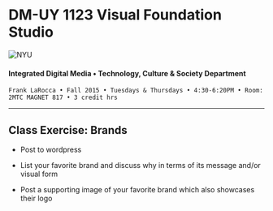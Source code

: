 # DM-UY 1123 Visual Foundation Studio

![NYU](http://ws2.polishedsolid.com/de/nyu_soe_logo.png)
#### Integrated Digital Media • Technology, Culture & Society Department

    Frank LaRocca • Fall 2015 • Tuesdays & Thursdays • 4:30-6:20PM • Room: 2MTC MAGNET 817 • 3 credit hrs

---

## Class Exercise: Brands

* Post to wordpress

* List your favorite brand and discuss why in terms of its message and/or visual form

* Post a supporting image of your favorite brand which also showcases their logo


